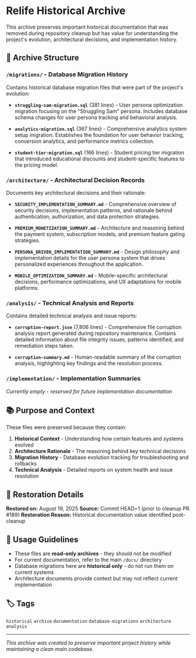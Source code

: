 # Relife Historical Archive

This archive preserves important historical documentation that was removed during repository cleanup
but has value for understanding the project's evolution, architectural decisions, and implementation
history.

## 📁 Archive Structure

### `/migrations/` - Database Migration History

Contains historical database migration files that were part of the project's evolution:

- **`struggling-sam-migration.sql`** (381 lines) - User persona optimization migration focusing on
  the "Struggling Sam" persona. Includes database schema changes for user persona tracking and
  behavioral analysis.

- **`analytics-migration.sql`** (367 lines) - Comprehensive analytics system setup migration.
  Establishes the foundation for user behavior tracking, conversion analytics, and performance
  metrics collection.

- **`student-tier-migration.sql`** (166 lines) - Student pricing tier migration that introduced
  educational discounts and student-specific features to the pricing model.

### `/architecture/` - Architectural Decision Records

Documents key architectural decisions and their rationale:

- **`SECURITY_IMPLEMENTATION_SUMMARY.md`** - Comprehensive overview of security decisions,
  implementation patterns, and rationale behind authentication, authorization, and data protection
  strategies.

- **`PREMIUM_MONETIZATION_SUMMARY.md`** - Architecture and reasoning behind the payment system,
  subscription models, and premium feature gating strategies.

- **`PERSONA_DRIVEN_IMPLEMENTATION_SUMMARY.md`** - Design philosophy and implementation details for
  the user persona system that drives personalized experiences throughout the application.

- **`MOBILE_OPTIMIZATION_SUMMARY.md`** - Mobile-specific architectural decisions, performance
  optimizations, and UX adaptations for mobile platforms.

### `/analysis/` - Technical Analysis and Reports

Contains detailed technical analysis and issue reports:

- **`corruption-report.json`** (7,806 lines) - Comprehensive file corruption analysis report
  generated during repository maintenance. Contains detailed information about file integrity
  issues, patterns identified, and remediation steps taken.

- **`corruption-summary.md`** - Human-readable summary of the corruption analysis, highlighting key
  findings and the resolution process.

### `/implementation/` - Implementation Summaries

_Currently empty - reserved for future implementation documentation_

## 📚 Purpose and Context

These files were preserved because they contain:

1. **Historical Context** - Understanding how certain features and systems evolved
2. **Architecture Rationale** - The reasoning behind key technical decisions
3. **Migration History** - Database evolution tracking for troubleshooting and rollbacks
4. **Technical Analysis** - Detailed reports on system health and issue resolution

## 🔄 Restoration Details

**Restored on:** August 19, 2025 **Source:** Commit HEAD~1 (prior to cleanup PR #189) **Restoration
Reason:** Historical documentation value identified post-cleanup

## 🚀 Usage Guidelines

- These files are **read-only archives** - they should not be modified
- For current documentation, refer to the main `/docs/` directory
- Database migrations here are **historical only** - do not run them on current systems
- Architecture documents provide context but may not reflect current implementation

## 🏷️ Tags

`historical` `archive` `documentation` `database-migrations` `architecture` `analysis`

---

_This archive was created to preserve important project history while maintaining a clean main
codebase._
